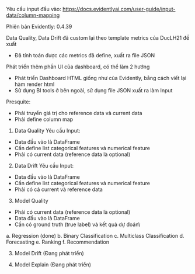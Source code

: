 Yêu cầu input đầu vào:
https://docs.evidentlyai.com/user-guide/input-data/column-mapping

Phiên bản Evidently: 0.4.39

Data Quality, Data Drift đã custom lại theo template metrics của DucLH21 đề xuất
- Đã tính toán được các metrics đã define, xuất ra file JSON

Phát triển thêm phần UI của dashboard, có thể làm 2 hướng
- Phát triển Dashboard HTML giống như của Evidently, bằng cách viết lại hàm render html
- Sử dụng BI tools ở bên ngoài, sử dụng file JSON xuất ra làm Input


Presquite:
- Phải truyền giá trị cho reference data và current data
- Phải define column map

1. Data Quality
Yêu cầu Input:
- Data đầu vào là DataFrame
- Cần define list categorical features và numerical feature
- Phải có current data (reference data là optional)


2. Data Drift
Yêu cầu Input: 
- Data đầu vào là DataFrame
- Cần define list categorical features và numerical feature
- Phải có cả current và reference data

3. Model Quality
- Phải có current data (reference data là optional)
- Data đầu vào là DataFrame
- Cần có ground truth (true label) và kết quả dự đoán\

a. Regression (done)
b. Binary Classification
c. Multiclass Classification 
d. Forecasting
e. Ranking
f. Recommendation


3. Model Drift
(Đang phát triển)

4. Model Explain
(Đang phát triển)
